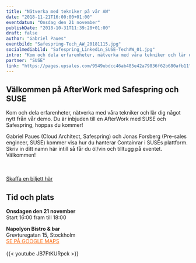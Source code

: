 ```yaml
---
title: "Nätverka med tekniker på vår AW"
date: "2018-11-21T16:00:00+01:00"
eventdatum: "Onsdag den 21 november"
publishDate: "2018-10-31T11:39:28+01:00"
draft: false
author: "Gabriel Paues"
eventbild: "Safespring-Tech_AW_20181115.jpg"
socialmediabild: "Safespring_Linkedin_SUSE-TechAW_01.jpg"
intro: "Kom och dela erfarenheter, nätverka med våra tekniker och lär dig något nytt från vår demo."
partner: "SUSE"
link: "https://pages.upsales.com/9549ubdcc46ab485e42a79836f62b680afb11"
---
```


## Välkommen på AfterWork med Safespring och SUSE
Kom och dela erfarenheter, nätverka med våra tekniker och lär dig något nytt från vår demo. Du är inbjuden till en AfterWork med SUSE och Safespring, hoppas du kommer!

Gabriel Paues (Cloud Architect, Safespring) och Jonas Forsberg (Pre-sales engineer, SUSE) kommer visa hur du hanterar Containrar i SUSEs plattform. Skriv in ditt namn här intill så får du öl/vin och tilltugg på eventet. Välkommen!

</br></br>
<a href="https://pages.upsales.com/9549ubdcc46ab485e42a79836f62b680afb11" id="find-more">Skaffa en biljett här</a>

## Tid och plats
**Onsdagen den 21 november** </br>
Start 16:00 fram till 18:00

**Napolyon Bistro & bar**</br>
Grevturegatan 15, Stockholm</br>
<a href="https://goo.gl/maps/NkuB9WbraTk" style="color:#FA690F;">SE PÅ GOOGLE MAPS</a>
<br><br>
{{< youtube JB7FtKURpck >}}
